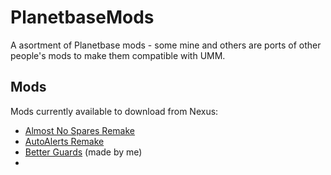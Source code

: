 # PlanetbaseMods
A asortment of Planetbase mods - some mine and others are ports of other people's mods to make them compatible with UMM.

## Mods
Mods currently available to download from Nexus:
- [Almost No Spares Remake](https://www.nexusmods.com/planetbase/mods/53)
- [AutoAlerts Remake](https://www.nexusmods.com/planetbase/mods/59)
- [Better Guards](https://www.nexusmods.com/planetbase/mods/63) (made by me)
- 
